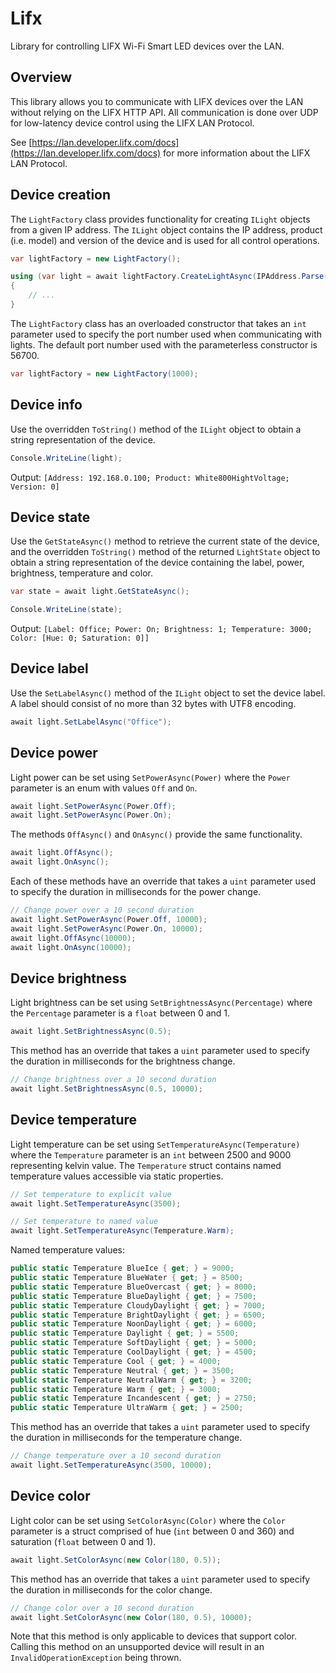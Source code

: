 # Lifx
Library for controlling LIFX Wi-Fi Smart LED devices over the LAN.

## Overview
This library allows you to communicate with LIFX devices over the LAN without relying on the LIFX HTTP API.
All communication is done over UDP for low-latency device control using the LIFX LAN Protocol.

See [https://lan.developer.lifx.com/docs](https://lan.developer.lifx.com/docs) for more information about the LIFX LAN
Protocol.

## Device creation
The `LightFactory` class provides functionality for creating `ILight` objects from a given IP address. The `ILight`
object contains the IP address, product (i.e. model) and version of the device and is used for all control operations.

```csharp
var lightFactory = new LightFactory();

using (var light = await lightFactory.CreateLightAsync(IPAddress.Parse("192.168.0.100")))
{
	// ...
}
```

The `LightFactory` class has an overloaded constructor that takes an `int` parameter used to specify the port number
used when communicating with lights. The default port number used with the parameterless constructor is 56700.

```csharp
var lightFactory = new LightFactory(1000);
```

## Device info
Use the overridden `ToString()` method of the `ILight` object to obtain a string representation of the device.

```csharp
Console.WriteLine(light);
```
Output: `[Address: 192.168.0.100; Product: White800HightVoltage; Version: 0]`

## Device state
Use the `GetStateAsync()` method to retrieve the current state of the device, and the overridden `ToString()` method of
the returned `LightState` object to obtain a string representation of the device containing the label, power,
brightness, temperature and color.

```csharp
var state = await light.GetStateAsync();

Console.WriteLine(state);
```
Output: `[Label: Office; Power: On; Brightness: 1; Temperature: 3000; Color: [Hue: 0; Saturation: 0]]`

## Device label
Use the `SetLabelAsync()` method of the `ILight` object to set the device label. A label should consist of no more than
32 bytes with UTF8 encoding.

```csharp
await light.SetLabelAsync("Office");
```

## Device power
Light power can be set using `SetPowerAsync(Power)` where the `Power` parameter is an enum with values `Off` and `On`.

```csharp
await light.SetPowerAsync(Power.Off);
await light.SetPowerAsync(Power.On);
```

The methods `OffAsync()` and `OnAsync()` provide the same functionality.

```csharp
await light.OffAsync();
await light.OnAsync();
```

Each of these methods have an override that takes a `uint` parameter used to specify the duration in milliseconds for
the power change.

```csharp
// Change power over a 10 second duration
await light.SetPowerAsync(Power.Off, 10000);
await light.SetPowerAsync(Power.On, 10000);
await light.OffAsync(10000);
await light.OnAsync(10000);
```

## Device brightness
Light brightness can be set using `SetBrightnessAsync(Percentage)` where the `Percentage` parameter is a `float` between
0 and 1.

```csharp
await light.SetBrightnessAsync(0.5);
```

This method has an override that takes a `uint` parameter used to specify the duration in milliseconds for the
brightness change.

```csharp
// Change brightness over a 10 second duration
await light.SetBrightnessAsync(0.5, 10000);
```

## Device temperature
Light temperature can be set using `SetTemperatureAsync(Temperature)` where the `Temperature` parameter is an `int`
between 2500 and 9000 representing kelvin value. The `Temperature` struct contains named temperature values accessible
via static properties.

```csharp
// Set temperature to explicit value
await light.SetTemperatureAsync(3500);

// Set temperature to named value
await light.SetTemperatureAsync(Temperature.Warm);
```

Named temperature values:

```csharp
public static Temperature BlueIce { get; } = 9000;
public static Temperature BlueWater { get; } = 8500;
public static Temperature BlueOvercast { get; } = 8000;
public static Temperature BlueDaylight { get; } = 7500;
public static Temperature CloudyDaylight { get; } = 7000;
public static Temperature BrightDaylight { get; } = 6500;
public static Temperature NoonDaylight { get; } = 6000;
public static Temperature Daylight { get; } = 5500;
public static Temperature SoftDaylight { get; } = 5000;
public static Temperature CoolDaylight { get; } = 4500;
public static Temperature Cool { get; } = 4000;
public static Temperature Neutral { get; } = 3500;
public static Temperature NeutralWarm { get; } = 3200;
public static Temperature Warm { get; } = 3000;
public static Temperature Incandescent { get; } = 2750;
public static Temperature UltraWarm { get; } = 2500;
```

This method has an override that takes a `uint` parameter used to specify the duration in milliseconds for the
temperature change.

```csharp
// Change temperature over a 10 second duration
await light.SetTemperatureAsync(3500, 10000);
```

## Device color
Light color can be set using `SetColorAsync(Color)` where the `Color` parameter is a struct comprised of hue
(`int` between 0 and 360) and saturation (`float` between 0 and 1).

```csharp
await light.SetColorAsync(new Color(180, 0.5));
```

This method has an override that takes a `uint` parameter used to specify the duration in milliseconds for the
color change.

```csharp
// Change color over a 10 second duration
await light.SetColorAsync(new Color(180, 0.5), 10000);
```

Note that this method is only applicable to devices that support color. Calling this method on an unsupported device
will result in an `InvalidOperationException` being thrown.
